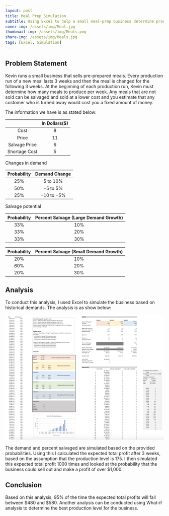 ```yaml
---
layout: post
title: Meal Prep Simulation
subtitle: Using Excel to help a small meal-prep business determine production quantity.
cover-img: /assets/img/Meal.jpg
thumbnail-img: /assets/img/Meals.png
share-img: /assets/img/Meals.jpg
tags: [Excel, Simulation]
---
```


## Problem Statement

Kevin runs a small business that sells pre-prepared meals. Every production run of a new meal lasts 3 weeks and then the meal is changed for the following 3 weeks. At the beginning of each production run, Kevin must determine how many meals to produce per week. Any meals that are not sold can be salvaged and sold at a lower cost and you estimate that any customer who is turned away would cost you a fixed amount of money.

The information we have is as stated below:

|    |  In Dollars($)  | 
| :---: |:---: |
| Cost | 8 | 
| Price | 11 |
| Salvage Price | 6 | 
| Shortage Cost | 5 | 


Changes in demand

|   Probability |  Demand Change | 
| :---: |:---: |
| 25% | 5 to 10% | 
| 50% | -5 to 5% |
| 25% | -10 to -5% | 

Salvage potential

|   Probability |  Percent Salvage (Large Demand Growth) | 
| :-----: |:---: |
| 33% | 10% | 
| 33% | 20% |
| 33% | 30% | 


|   Probability |  Percent Salvage (Small Demand Growth) | 
| :-----: |:---: |
| 20% | 10% | 
| 60% | 20% |
| 20% | 30% | 



## Analysis

To conduct this analysis, I used Excel to simulate the business based on historical demands. The analysis is as show below:

![Simulation](/assets/img/Simulation.jpg)

The demand and percent salvaged are simulated based on the provided probabilities. Using this I calculated the expected total profit after 3 weeks, based on the assumption that the production level is 175. I then simulated this expected total profit 1000 times and looked at the probability that the business could sell out and make a profit of over $1,000.

## Conclusion

Based on this analysis, 95% of the time the expected total profits will fall between $480 and $580. Another analysis can be conducted using What-if analysis to determine the best production level for the business. 
